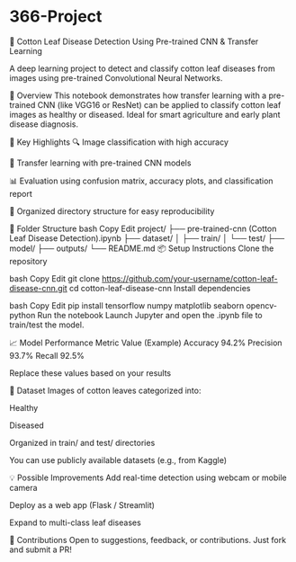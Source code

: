 # 366-Project

🍃 Cotton Leaf Disease Detection
Using Pre-trained CNN & Transfer Learning

A deep learning project to detect and classify cotton leaf diseases from images using pre-trained Convolutional Neural Networks.

🚀 Overview
This notebook demonstrates how transfer learning with a pre-trained CNN (like VGG16 or ResNet) can be applied to classify cotton leaf images as healthy or diseased. Ideal for smart agriculture and early plant disease diagnosis.

🧠 Key Highlights
🔍 Image classification with high accuracy

🧬 Transfer learning with pre-trained CNN models

📊 Evaluation using confusion matrix, accuracy plots, and classification report

📁 Organized directory structure for easy reproducibility

📂 Folder Structure
bash
Copy
Edit
project/
├── pre-trained-cnn (Cotton Leaf Disease Detection).ipynb
├── dataset/
│   ├── train/
│   └── test/
├── model/
├── outputs/
└── README.md
📦 Setup Instructions
Clone the repository

bash
Copy
Edit
git clone https://github.com/your-username/cotton-leaf-disease-cnn.git
cd cotton-leaf-disease-cnn
Install dependencies

bash
Copy
Edit
pip install tensorflow numpy matplotlib seaborn opencv-python
Run the notebook
Launch Jupyter and open the .ipynb file to train/test the model.

📈 Model Performance
Metric	Value (Example)
Accuracy	94.2%
Precision	93.7%
Recall	92.5%

Replace these values based on your results

📸 Dataset
Images of cotton leaves categorized into:

Healthy

Diseased

Organized in train/ and test/ directories

You can use publicly available datasets (e.g., from Kaggle)

💡 Possible Improvements
Add real-time detection using webcam or mobile camera

Deploy as a web app (Flask / Streamlit)

Expand to multi-class leaf diseases

🤝 Contributions
Open to suggestions, feedback, or contributions. Just fork and submit a PR!

